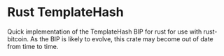 # Rust TemplateHash

Quick implementation of the TemplateHash BIP for rust for use with rust-bitcoin.
As the BIP is likely to evolve, this crate may become out of date from time to time.
